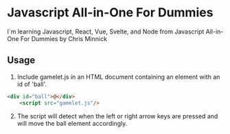 # Javascript All-in-One For Dummies

I`m learning Javascript, React, Vue, Svelte, and Node
from Javascript All-in-One For Dummies by Chris Minnick

## Usage

1. Include gamelet.js in an HTML document containing an element with an id of 'ball'.

```html
<div id="ball">@</div>
    <script src="gamelet.js"/>
```

2. The script will detect when the left or right arrow keys are pressed and will move the ball element accordingly.